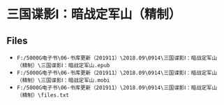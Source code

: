 # 三国谍影Ⅰ：暗战定军山（精制）

## Files

- `F:/5000G电子书\06-书库更新（201911）\2018.09\0914\三国谍影Ⅰ：暗战定军山（精制）\三国谍影Ⅰ：暗战定军山.epub`
- `F:/5000G电子书\06-书库更新（201911）\2018.09\0914\三国谍影Ⅰ：暗战定军山（精制）\三国谍影Ⅰ：暗战定军山.mobi`
- `F:/5000G电子书\06-书库更新（201911）\2018.09\0914\三国谍影Ⅰ：暗战定军山（精制）\files.txt`
